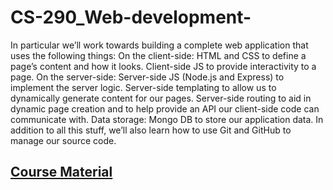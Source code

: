# CS-290_Web-development-
 In particular we’ll work towards building a complete web application that uses the following things: On the client-side: HTML and CSS to define a page’s content and how it looks. Client-side JS to provide interactivity to a page. On the server-side: Server-side JS (Node.js and Express) to implement the server logic. Server-side templating to allow us to dynamically generate content for our pages. Server-side routing to aid in dynamic page creation and to help provide an API our client-side code can communicate with. Data storage: Mongo DB to store our application data.   In addition to all this stuff, we’ll also learn how to use Git and GitHub to manage our source code.
## [Course Material](https://web.engr.oregonstate.edu/~hessro/teaching/cs290-f24)